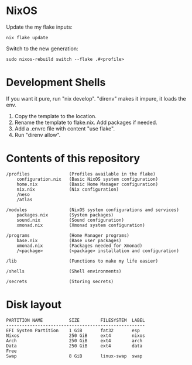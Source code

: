 # NixOS
Update the my flake inputs:
```
nix flake update
```
Switch to the new generation: 
```
sudo nixos-rebuild switch --flake .#<profile>
```
# Development Shells
If you want it pure, run "nix develop". "direnv" makes it impure, it loads the env.
1. Copy the template to the location.
2. Rename the template to flake.nix. Add packages if needed.
3. Add a .envrc file with content "use flake".
4. Run "direnv allow".

# Contents of this repository
```
/profiles               (Profiles available in the flake)
    configuration.nix   (Basic NixOS system configuration)
    home.nix            (Basic Home Manager configuration)
    nix.nix             (Nix configuration)
    /neso
    /atlas

/modules                (NixOS system configurations and services)
    packages.nix        (System packages)
    sound.nix           (Sound configuration)
    xmonad.nix          (Xmonad system configuration)

/programs               (Home Manager programs)
    base.nix            (Base user packages)
    xmonad.nix          (Packages needed for Xmonad)
    /<package>          (<package> installation and configuration)

/lib                    (Functions to make my life easier)

/shells                 (Shell environments)

/secrets                (Storing secrets)
```

# Disk layout
```
PARTITION NAME          SIZE        FILESYSTEM  LABEL
-----------------------------------------------------
EFI System Partition    1 GiB       fat32       esp
Nixos                   250 GiB     ext4        nixos
Arch                    250 GiB     ext4        arch
Data                    250 GiB     ext4        data
Free
Swap                    8 GiB       linux-swap  swap
```

